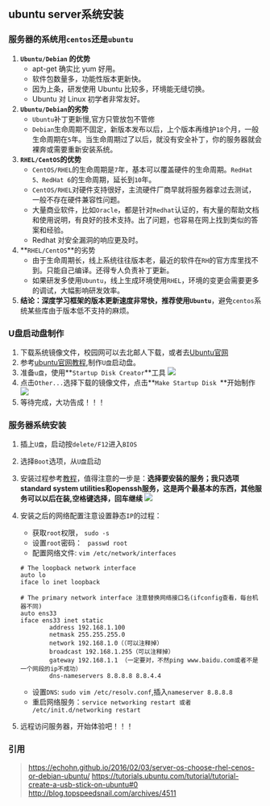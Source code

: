 ## ubuntu server系统安装
### 服务器的系统用`centos`还是`ubuntu`
1. **`Ubuntu/Debian` 的优势**
	+ apt-get 确实比 yum 好用。
	+ 软件包数量多，功能性版本更新快。
	+ 因为上条，研发使用 Ubuntu 比较多，环境能无缝切换。
	+ Ubuntu 对 Linux 初学者非常友好。
2. **`Ubuntu/Debian`的劣势**
	- `Ubuntu`补丁更新慢,官方只管放包不管修
	- `Debian`生命周期不固定，新版本发布以后，上个版本再维护`18`个月，一般生命周期在`5`年。当生命周期过了以后，就没有安全补丁，你的服务器就会裸奔或需要重新安装系统。
3. **`RHEL/CentOS`的优势**
	- `CentOS/RHEL`的生命周期是`7`年，基本可以覆盖硬件的生命周期。`RedHat 5、RedHat 6`的生命周期，延长到`10`年。
	- `CentOS/RHEL`对硬件支持很好，主流硬件厂商早就将服务器拿过去测试，一般不存在硬件兼容性问题。
	- 大量商业软件，比如`Oracle`，都是针对`Redhat`认证的，有大量的帮助文档和使用说明，有良好的技术支持。出了问题，也容易在网上找到类似的答案和经验。
	- Redhat 对安全漏洞的响应更及时。
4. **`RHEL/CentOS`**的劣势
	- 由于生命周期长，线上系统往往版本老，最近的软件在`RH`的官方库里找不到。只能自己编译。还得专人负责补丁更新。
	- 如果研发多使用`Ubuntu`，线上生成环境使用`RHEL`，环境的变更会需要更多的调试，大幅影响研发效率。
5. **结论：**深度学习框架的版本更新速度非常快，推荐使用**`Ubuntu`**，避免`centos`系统某些库由于版本低不支持的麻烦。

### U盘启动盘制作
1. 下载系统镜像文件，校园网可以去北邮人下载，或者去[Ubuntu官网](https://www.ubuntu.com/download?_ga=2.120919240.1958115685.1517229271-1308373443.1499333241)
2. 参考[ubuntu官网教程](https://tutorials.ubuntu.com/tutorial/tutorial-create-a-usb-stick-on-ubuntu#0),制作`U盘`启动盘。
3. 准备`u盘`，使用**`Startup Disk Creator`**工具
![](http://ww1.sinaimg.cn/large/8833244fly1fnxrdawiooj20hg0940tj.jpg)
4. 点击`Other...`选择下载的镜像文件，点击**`Make Startup Disk `**开始制作
![](http://ww1.sinaimg.cn/large/8833244fly1fnxrg31hecj20ng0ggac4.jpg)
5. 等待完成，大功告成！！！

### 服务器系统安装
1. 插上`U盘`，启动按`delete/F12`进入`BIOS`
2. 选择`Boot`选项，从`U盘`启动
3. 安装过程参考[教程](http://blog.topspeedsnail.com/archives/4511)，值得注意的一步是：**选择要安装的服务；我只选项standard system utilities和openssh服务，这是两个最基本的东西，其他服务可以以后在装,空格键选择，回车继续**
![](http://ww1.sinaimg.cn/large/8833244fly1fnxrl69wo0j20m50gm74r.jpg)
4. 安装之后的网络配置注意设置静态`IP`的过程：
	- 获取`root`权限， `sudo -s`
	- 设置`root`密码： ` passwd root`
	- 配置网络文件: `vim /etc/network/interfaces`
	```
    # The loopback network interface
    auto lo
    iface lo inet loopback

    # The primary network interface 注意替换网络接口名(ifconfig查看，每台机器不同)
    auto ens33
    iface ens33 inet static
            address 192.168.1.100
            netmask 255.255.255.0
            network 192.168.1.0（（可以注释掉）
            broadcast 192.168.1.255（可以注释掉）
            gateway 192.168.1.1 （一定要对，不然ping www.baidu.com或者不是一个网段的ip不成功）
            dns-nameservers 8.8.8.8 8.8.4.4
    ```
    
	- 设置`DNS`: `sudo vim /etc/resolv.conf`,插入`nameserver 8.8.8.8`
	- 重启网络服务：`service networking restart 或者 /etc/init.d/networking restart`
5. 远程访问服务器，开始体验吧！！！

### 引用
> https://echohn.github.io/2016/02/03/server-os-choose-rhel-cenos-or-debian-ubuntu/
> https://tutorials.ubuntu.com/tutorial/tutorial-create-a-usb-stick-on-ubuntu#0
> http://blog.topspeedsnail.com/archives/4511